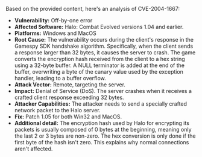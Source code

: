 Based on the provided content, here's an analysis of CVE-2004-1667:

*   **Vulnerability:** Off-by-one error
*   **Affected Software:** Halo: Combat Evolved versions 1.04 and earlier.
*   **Platforms:** Windows and MacOS
*   **Root Cause:** The vulnerability occurs during the client's response in the Gamespy SDK handshake algorithm. Specifically, when the client sends a response larger than 32 bytes, it causes the server to crash. The game converts the encryption hash received from the client to a hex string using a 32-byte buffer. A NULL terminator is added at the end of the buffer, overwriting a byte of the canary value used by the exception handler, leading to a buffer overflow.
*   **Attack Vector:** Remote, targeting the server.
*   **Impact:** Denial of Service (DoS). The server crashes when it receives a crafted client response exceeding 32 bytes.
*   **Attacker Capabilities:** The attacker needs to send a specially crafted network packet to the Halo server.
*   **Fix:** Patch 1.05 for both Win32 and MacOS.
*   **Additional detail:** The encryption hash used by Halo for encrypting its packets is usually composed of 0 bytes at the beginning, meaning only the last 2 or 3 bytes are non-zero. The hex conversion is only done if the first byte of the hash isn't zero. This explains why normal connections aren't affected.
